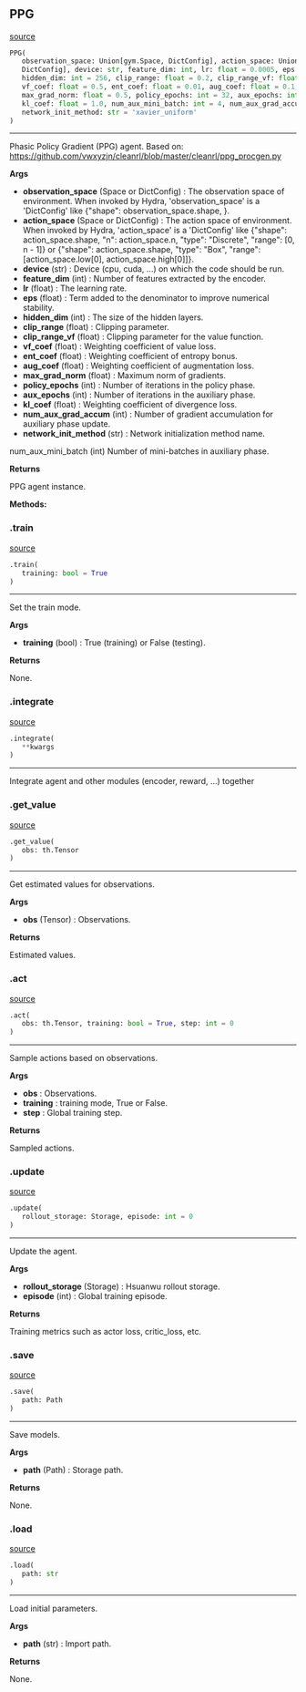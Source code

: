 #


## PPG
[source](https://github.com/RLE-Foundation/Hsuanwu\blob\main\hsuanwu/xploit/agent/ppg.py\#L16)
```python 
PPG(
   observation_space: Union[gym.Space, DictConfig], action_space: Union[gym.Space,
   DictConfig], device: str, feature_dim: int, lr: float = 0.0005, eps: float = 1e-05,
   hidden_dim: int = 256, clip_range: float = 0.2, clip_range_vf: float = 0.2,
   vf_coef: float = 0.5, ent_coef: float = 0.01, aug_coef: float = 0.1,
   max_grad_norm: float = 0.5, policy_epochs: int = 32, aux_epochs: int = 6,
   kl_coef: float = 1.0, num_aux_mini_batch: int = 4, num_aux_grad_accum: int = 1,
   network_init_method: str = 'xavier_uniform'
)
```


---
Phasic Policy Gradient (PPG) agent.
Based on: https://github.com/vwxyzjn/cleanrl/blob/master/cleanrl/ppg_procgen.py


**Args**

* **observation_space** (Space or DictConfig) : The observation space of environment. When invoked by Hydra,
    'observation_space' is a 'DictConfig' like {"shape": observation_space.shape, }.
* **action_space** (Space or DictConfig) : The action space of environment. When invoked by Hydra,
    'action_space' is a 'DictConfig' like
    {"shape": action_space.shape, "n": action_space.n, "type": "Discrete", "range": [0, n - 1]} or
    {"shape": action_space.shape, "type": "Box", "range": [action_space.low[0], action_space.high[0]]}.
* **device** (str) : Device (cpu, cuda, ...) on which the code should be run.
* **feature_dim** (int) : Number of features extracted by the encoder.
* **lr** (float) : The learning rate.
* **eps** (float) : Term added to the denominator to improve numerical stability.
* **hidden_dim** (int) : The size of the hidden layers.
* **clip_range** (float) : Clipping parameter.
* **clip_range_vf** (float) : Clipping parameter for the value function.
* **vf_coef** (float) : Weighting coefficient of value loss.
* **ent_coef** (float) : Weighting coefficient of entropy bonus.
* **aug_coef** (float) : Weighting coefficient of augmentation loss.
* **max_grad_norm** (float) : Maximum norm of gradients.
* **policy_epochs** (int) : Number of iterations in the policy phase.
* **aux_epochs** (int) : Number of iterations in the auxiliary phase.
* **kl_coef** (float) : Weighting coefficient of divergence loss.
* **num_aux_grad_accum** (int) : Number of gradient accumulation for auxiliary phase update.
* **network_init_method** (str) : Network initialization method name.

num_aux_mini_batch (int) Number of mini-batches in auxiliary phase.


**Returns**

PPG agent instance.


**Methods:**


### .train
[source](https://github.com/RLE-Foundation/Hsuanwu\blob\main\hsuanwu/xploit/agent/ppg.py\#L105)
```python
.train(
   training: bool = True
)
```

---
Set the train mode.


**Args**

* **training** (bool) : True (training) or False (testing).


**Returns**

None.

### .integrate
[source](https://github.com/RLE-Foundation/Hsuanwu\blob\main\hsuanwu/xploit/agent/ppg.py\#L117)
```python
.integrate(
   **kwargs
)
```

---
Integrate agent and other modules (encoder, reward, ...) together

### .get_value
[source](https://github.com/RLE-Foundation/Hsuanwu\blob\main\hsuanwu/xploit/agent/ppg.py\#L137)
```python
.get_value(
   obs: th.Tensor
)
```

---
Get estimated values for observations.


**Args**

* **obs** (Tensor) : Observations.


**Returns**

Estimated values.

### .act
[source](https://github.com/RLE-Foundation/Hsuanwu\blob\main\hsuanwu/xploit/agent/ppg.py\#L148)
```python
.act(
   obs: th.Tensor, training: bool = True, step: int = 0
)
```

---
Sample actions based on observations.


**Args**

* **obs**  : Observations.
* **training**  : training mode, True or False.
* **step**  : Global training step.


**Returns**

Sampled actions.

### .update
[source](https://github.com/RLE-Foundation/Hsuanwu\blob\main\hsuanwu/xploit/agent/ppg.py\#L166)
```python
.update(
   rollout_storage: Storage, episode: int = 0
)
```

---
Update the agent.


**Args**

* **rollout_storage** (Storage) : Hsuanwu rollout storage.
* **episode** (int) : Global training episode.


**Returns**

Training metrics such as actor loss, critic_loss, etc.

### .save
[source](https://github.com/RLE-Foundation/Hsuanwu\blob\main\hsuanwu/xploit/agent/ppg.py\#L366)
```python
.save(
   path: Path
)
```

---
Save models.


**Args**

* **path** (Path) : Storage path.


**Returns**

None.

### .load
[source](https://github.com/RLE-Foundation/Hsuanwu\blob\main\hsuanwu/xploit/agent/ppg.py\#L381)
```python
.load(
   path: str
)
```

---
Load initial parameters.


**Args**

* **path** (str) : Import path.


**Returns**

None.
